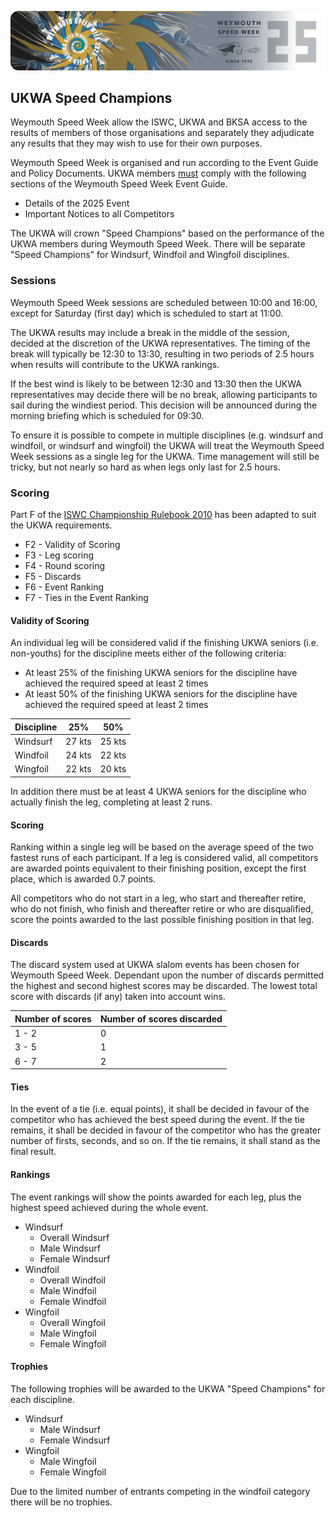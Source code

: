 ![img](../img/wsw-2025/web-banner-1.png)

## UKWA Speed Champions

Weymouth Speed Week allow the ISWC, UKWA and BKSA access to the results of members of those organisations and separately they adjudicate any results that they may wish to use for their own purposes.

Weymouth Speed Week is organised and run according to the Event Guide and Policy Documents. UKWA members <u>must</u> comply with the following sections of the Weymouth Speed Week Event Guide.

- Details of the 2025 Event
- Important Notices to all Competitors

The UKWA will crown "Speed Champions" based on the performance of the UKWA members during Weymouth Speed Week. There will be separate "Speed Champions" for Windsurf, Windfoil and Wingfoil disciplines.



### Sessions

Weymouth Speed Week sessions are scheduled between 10:00 and 16:00, except for Saturday (first day) which is scheduled to start at 11:00.

The UKWA results may include a break in the middle of the session, decided at the discretion of the UKWA representatives. The timing of the break will typically be 12:30 to 13:30, resulting in two periods of 2.5 hours when results will contribute to the UKWA rankings.

If the best wind is likely to be between 12:30 and 13:30 then the UKWA representatives may decide there will be no break, allowing participants to sail during the windiest period. This decision will be announced during the morning briefing which is scheduled for 09:30.

To ensure it is possible to compete in multiple disciplines (e.g. windsurf and windfoil, or windsurf and wingfoil) the UKWA will treat the Weymouth Speed Week sessions as a single leg for the UKWA. Time management will still be tricky, but not nearly so hard as when legs only last for 2.5 hours.



### Scoring

Part F of the [ISWC Championship Rulebook 2010](https://www.internationalwindsurfing.com/userfiles/documents/ISWC_Rulebook_2010.pdf) has been adapted to suit the UKWA requirements.

- F2 - Validity of Scoring
- F3 - Leg scoring
- F4 - Round scoring
- F5 - Discards
- F6 - Event Ranking
- F7 - Ties in the Event Ranking



#### Validity of Scoring

An individual leg will be considered valid if the finishing UKWA seniors (i.e. non-youths) for the discipline meets either of the following criteria:

- At least 25% of the finishing UKWA seniors for the discipline have achieved the required speed at least 2 times
- At least 50% of the finishing UKWA seniors for the discipline have achieved the required speed at least 2 times

| Discipline | 25%    | 50%    |
| ---------- | ------ | ------ |
| Windsurf   | 27 kts | 25 kts |
| Windfoil   | 24 kts | 22 kts |
| Wingfoil   | 22 kts | 20 kts |

In addition there must be at least 4 UKWA seniors for the discipline who actually finish the leg, completing at least 2 runs.



#### Scoring

Ranking within a single leg will be based on the average speed of the two fastest runs of each participant. If a leg is considered valid, all competitors are awarded points equivalent to their finishing position, except the first place, which is awarded 0.7 points.

All competitors who do not start in a leg, who start and thereafter retire, who do not finish, who finish and thereafter retire or who are disqualified, score the points awarded to the last possible finishing position in that leg.



#### Discards

The discard system used at UKWA slalom events has been chosen for Weymouth Speed Week. Dependant upon the number of discards permitted the highest and second highest scores may be discarded. The lowest total score with discards (if any) taken into account wins.

| Number of scores | Number of scores discarded |
| ---------------- | -------------------------- |
| 1 - 2            | 0                          |
| 3 - 5            | 1                          |
| 6 - 7            | 2                          |



#### Ties

In the event of a tie (i.e. equal points), it shall be decided in favour of the competitor who has achieved the best speed during the event. If the tie remains, it shall be decided in favour of the competitor who has the greater number of firsts, seconds, and so on. If the tie remains, it shall stand as the final result. 



#### Rankings

The event rankings will show the points awarded for each leg, plus the highest speed achieved during the whole event.

- Windsurf
  - Overall Windsurf
  - Male Windsurf
  - Female Windsurf
- Windfoil
  - Overall Windfoil
  - Male Windfoil
  - Female Windfoil
- Wingfoil
  - Overall Wingfoil
  - Male Wingfoil
  - Female Wingfoil



#### Trophies

The following trophies will be awarded to the UKWA "Speed Champions" for each discipline.

- Windsurf
  - Male Windsurf
  - Female Windsurf
- Wingfoil
  - Male Wingfoil
  - Female Wingfoil

Due to the limited number of entrants competing in the windfoil category there will be no trophies.
